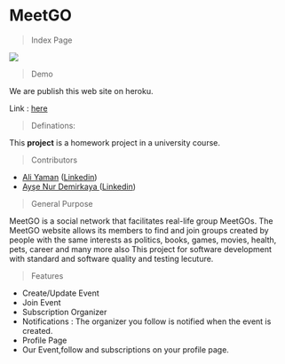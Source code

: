 # MeetGO

> Index Page

<img src="/Users/aysenurdemirkaya/Downloads/homepage.png">

> Demo

We are publish this web site on heroku.

Link : <a href="https://meetgoo.herokuapp.com/">here</a>

> Definations:

This <b>project</b> is a homework project in a university course.

> Contributors 

* <a href="https://github.com/AliYmn">Ali Yaman</a> (<a href="https://www.linkedin.com/in/aliyaman/">Linkedin</a>)
* <a href="https://github.com/aysenurdemirkaya">Ayşe Nur Demirkaya </a>(<a href="https://www.linkedin.com/in/ay%C5%9Fe-nur-demirkaya-4a438418a/?originalSubdomain=tr">Linkedin</a>)

> General Purpose 

MeetGO is a social network that facilitates real-life group MeetGOs. The MeetGO website allows its members to find and join groups created by people with the same interests as politics, books, games, movies, health, pets, career and many more also This project for software development with standard and software quality and testing lecuture.

> Features

* Create/Update Event
* Join Event
* Subscription Organizer
* Notifications : The organizer you follow is notified when the event is created.
* Profile Page
* Our Event,follow and subscriptions on your profile page.


